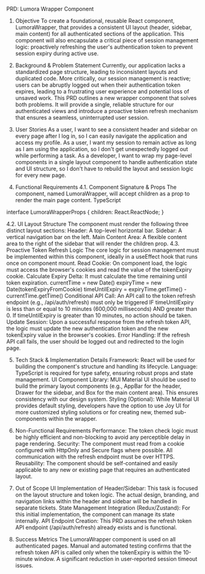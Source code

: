 PRD: Lumora Wrapper Component

1. Objective
   To create a foundational, reusable React component, LumoraWrapper, that provides a consistent UI layout (header, sidebar, main content) for all authenticated sections of the application. This component will also encapsulate a critical piece of session management logic: proactively refreshing the user's authentication token to prevent session expiry during active use.

2. Background & Problem Statement
   Currently, our application lacks a standardized page structure, leading to inconsistent layouts and duplicated code. More critically, our session management is reactive; users can be abruptly logged out when their authentication token expires, leading to a frustrating user experience and potential loss of unsaved work.
   This PRD outlines a new wrapper component that solves both problems. It will provide a single, reliable structure for our authenticated views and introduce a proactive token refresh mechanism that ensures a seamless, uninterrupted user session.

3. User Stories
   As a user, I want to see a consistent header and sidebar on every page after I log in, so I can easily navigate the application and access my profile.
   As a user, I want my session to remain active as long as I am using the application, so I don't get unexpectedly logged out while performing a task.
   As a developer, I want to wrap my page-level components in a single layout component to handle authentication state and UI structure, so I don't have to rebuild the layout and session logic for every new page.

4. Functional Requirements
   4.1. Component Signature & Props
   The component, named LumoraWrapper, will accept children as a prop to render the main page content.
   TypeScript

interface LumoraWrapperProps {
children: React.ReactNode;
}

4.2. UI Layout Structure
The component must render the following three distinct layout sections:
Header: A top-level horizontal bar.
Sidebar: A vertical navigation bar on the left.
Main Content Area: A flexible content area to the right of the sidebar that will render the children prop.
4.3. Proactive Token Refresh Logic
The core logic for session management must be implemented within this component, ideally in a useEffect hook that runs once on component mount.
Read Cookie: On component load, the logic must access the browser's cookies and read the value of the tokenExpiry cookie.
Calculate Expiry Delta: It must calculate the time remaining until token expiration.
currentTime = new Date()
expiryTime = new Date(tokenExpiryFromCookie)
timeUntilExpiry = expiryTime.getTime() - currentTime.getTime()
Conditional API Call:
An API call to the token refresh endpoint (e.g., /api/auth/refresh) must only be triggered IF timeUntilExpiry is less than or equal to 10 minutes (600,000 milliseconds) AND greater than 0.
If timeUntilExpiry is greater than 10 minutes, no action should be taken.
Update Session: Upon a successful response from the refresh token API, the logic must update the new authentication token and the new tokenExpiry value in the browser's cookies.
Error Handling: If the refresh API call fails, the user should be logged out and redirected to the login page.

5. Tech Stack & Implementation Details
   Framework: React will be used for building the component's structure and handling its lifecycle.
   Language: TypeScript is required for type safety, ensuring robust props and state management.
   UI Component Library: MUI Material UI should be used to build the primary layout components (e.g., AppBar for the header, Drawer for the sidebar, and Box for the main content area). This ensures consistency with our design system.
   Styling (Optional): While Material UI provides default styling, developers have the option to use Joy UI for more customized styling solutions or for creating new, themed sub-components within the wrapper.

6. Non-Functional Requirements
   Performance: The token check logic must be highly efficient and non-blocking to avoid any perceptible delay in page rendering.
   Security: The component must read from a cookie configured with HttpOnly and Secure flags where possible. All communication with the refresh endpoint must be over HTTPS.
   Reusability: The component should be self-contained and easily applicable to any new or existing page that requires an authenticated layout.

7. Out of Scope
   UI Implementation of Header/Sidebar: This task is focused on the layout structure and token logic. The actual design, branding, and navigation links within the header and sidebar will be handled in separate tickets.
   State Management Integration (Redux/Zustand): For this initial implementation, the component can manage its state internally.
   API Endpoint Creation: This PRD assumes the refresh token API endpoint (/api/auth/refresh) already exists and is functional.

8. Success Metrics
   The LumoraWrapper component is used on all authenticated pages.
   Manual and automated testing confirms that the refresh token API is called only when the tokenExpiry is within the 10-minute window.
   A significant reduction in user-reported session timeout issues.

